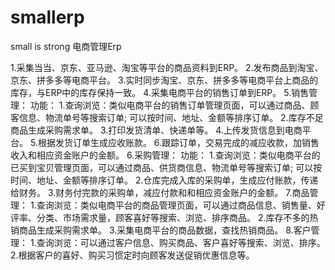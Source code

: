 # smallerp
small is strong
电商管理Erp

1.采集当当、京东、亚马逊、淘宝等平台的商品资料到ERP。
2.发布商品到淘宝、京东、拼多多等电商平台。
3.实时同步淘宝、京东、拼多多等电商平台上商品的库存，与ERP中的库存保持一致。
4.采集电商平台的销售订单到ERP。
5.销售管理：
功能：
1.查询浏览：类似电商平台的销售订单管理页面，可以通过商品、顾客信息、物流单号等搜索订单; 可以按时间、地址、金额等排序订单。
2.库存不足商品生成采购需求单。
3.打印发货清单、快递单等。
4.上传发货信息到电商平台。
5.根据发货订单生成应收账款。
6.跟踪订单，交易完成的减应收款，加销售收入和相应资金账户的金额。
6.采购管理：
功能：
1.查询浏览：类似电商平台的已买到宝贝管理页面，可以通过商品、供货商信息、物流单号等搜索订单; 可以按时间、地址、金额等排序订单。
2.仓库完成入库的采购单，生成应付账款，传递给财务。
3.财务付完款的采购单，减应付款和和相应资金账户的金额。
7.商品管理：
1.查询浏览：类似电商平台的商品管理页面，可以通过商品信息、销售量、好评率、分类、市场需求量，顾客喜好等搜索、浏览、排序商品。
2.库存不多的热销商品生成采购需求单。
3.采集电商平台的商品数据，查找热销商品。
8.客户管理：
1.查询浏览：可以通过客户信息、购买商品、客户喜好等搜索、浏览、排序。
2.根据客户的喜好、购买习惯定时向顾客发送促销优惠信息等。
